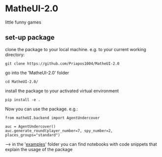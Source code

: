 # MatheUI-2.0
little funny games

## set-up package

clone the package to your local machine. e.g. to your current working directory:

```
git clone https://github.com/Priapos1004/MatheUI-2.0
```

go into the 'MatheUI-2.0' folder

```
cd MatheUI-2.0/
```

install the package to your activated virtual environment

```
pip install -e .
```

Now you can use the package. e.g.:

```
from matheUI.backend import AgentUndercover

auc = AgentUndercover()
auc.generate_round(player_number=7, spy_number=2, places_groups="standard")
```

--> in the '[examples](examples)' folder you can find notebooks with code snippets that explain the usage of the package
